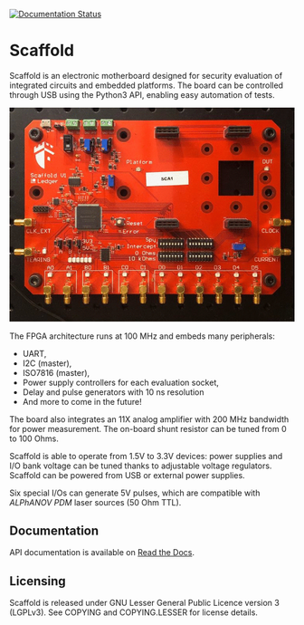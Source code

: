 [![Documentation Status](https://readthedocs.org/projects/donjonscaffold/badge/?version=latest)](https://donjonscaffold.readthedocs.io/en/latest/?badge=latest)

# Scaffold

Scaffold is an electronic motherboard designed for security evaluation of
integrated circuits and embedded platforms. The board can be controlled through
USB using the Python3 API, enabling easy automation of tests.

![Scaffold board pictures](docs/pictures/board-anim.gif)

The FPGA architecture runs at 100 MHz and embeds many peripherals:

- UART,
- I2C (master),
- ISO7816 (master),
- Power supply controllers for each evaluation socket,
- Delay and pulse generators with 10 ns resolution
- And more to come in the future!

The board also integrates an 11X analog amplifier with 200 MHz bandwidth for
power measurement. The on-board shunt resistor can be tuned from 0 to
100 Ohms.

Scaffold is able to operate from 1.5V to 3.3V devices: power supplies and I/O
bank voltage can be tuned thanks to adjustable voltage regulators. Scaffold can
be powered from USB or external power supplies.

Six special I/Os can generate 5V pulses, which are compatible with
*ALPhANOV PDM* laser sources (50 Ohm TTL).

## Documentation

API documentation is available on [Read the Docs](https://donjonscaffold.readthedocs.io).

## Licensing

Scaffold is released under GNU Lesser General Public Licence version 3 (LGPLv3).
See COPYING and COPYING.LESSER for license details.

